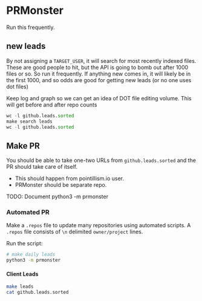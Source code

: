 # PRMonster

Run this frequently.

## new leads

By not assigning a `TARGET_USER`, it will search for most recently indexed files.
These are good people to hit, but the API is going to bomb out after 1000 files or so.
So run it frequently. If anything new comes in, it will likely be in the first 1000, and 
so odds are good for getting new leads (or no one uses dot files) 

Keep log and graph so we can get an idea of DOT file editing volume. This will get before and
after repo counts

```python
wc -l github.leads.sorted
make search leads
wc -l github.leads.sorted
```


## Make PR

You should be able to take one-two URLs from `github.leads.sorted` and the PR
should take care of itself.

- This should happen from pointillism.io user.
- PRMonster should be separate repo.


TODO: Document python3 -m prmonster

### Automated PR

Make a `.repos` file to update many repositories using
automated scripts. A `.repos` file consists of `\n` delimited
`owner/project` lines.

Run the script:

```.sh
# make daily leads
python3 -m prmonster
```

#### Client Leads

```.sh
make leads
cat github.leads.sorted
```

